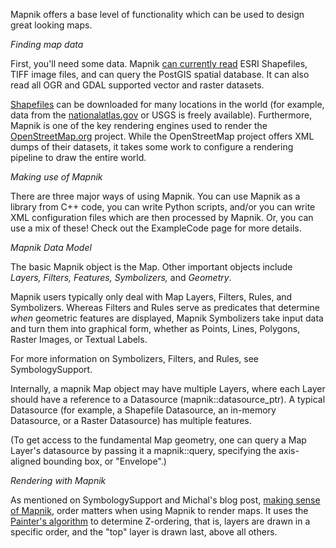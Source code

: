 <!-- Name: MapDesign -->
<!-- Version: 4 -->
<!-- Last-Modified: 2009/04/07 10:49:37 -->
<!-- Author: Ldp -->
Mapnik offers a base level of functionality which can be used to design great looking maps.

*Finding map data*

First, you'll need some data. Mapnik [can currently read](http://mapnik.org/faq/) ESRI Shapefiles, TIFF image files, and can query the PostGIS spatial database. It can also read all OGR and GDAL supported vector and raster datasets.

[Shapefiles](http://en.wikipedia.org/wiki/Shapefile) can be downloaded for many locations in the world (for example, data from the [nationalatlas.gov](http://www.nationalatlas.gov/atlasftp.html) or USGS is freely available). Furthermore, Mapnik is one of the key rendering engines used to render the [OpenStreetMap.org](http://openstreetmap.org/) project. While the OpenStreetMap project offers XML dumps of their datasets, it takes some work to configure a rendering pipeline to draw the entire world.

*Making use of Mapnik*

There are three major ways of using Mapnik. You can use Mapnik as a library from C++ code, you can write Python scripts, and/or you can write XML configuration files which are then processed by Mapnik. Or, you can use a mix of these! Check out the ExampleCode page for more details.

*Mapnik Data Model*

The basic Mapnik object is the Map. Other important objects include _Layers, Filters, Features, Symbolizers,_ and _Geometry_.

Mapnik users typically only deal with Map Layers, Filters, Rules, and Symbolizers. Whereas Filters and Rules serve as predicates that determine _when_ geometric features are displayed, Mapnik Symbolizers take input data and turn them into graphical form, whether as Points, Lines, Polygons, Raster Images, or Textual Labels.

For more information on Symbolizers, Filters, and Rules, see SymbologySupport.

Internally, a mapnik Map object may have multiple Layers, where each Layer should have a reference to a Datasource (mapnik::datasource_ptr). A typical Datasource (for example, a Shapefile Datasource, an in-memory Datasource, or a Raster Datasource) has multiple features.

(To get access to the fundamental Map geometry, one can query a Map Layer's datasource by passing it a mapnik::query, specifying the
axis-aligned bounding box, or "Envelope".)

*Rendering with Mapnik*

As mentioned on SymbologySupport and Michal's blog post, [making sense of Mapnik](http://mike.teczno.com/notes/mapnik.html), order matters when using Mapnik to render maps. It uses the [Painter's algorithm](http://en.wikipedia.org/wiki/Painter's_algorithm) to determine Z-ordering, that is, layers are drawn in a specific order, and the "top" layer is drawn last, above all others.
